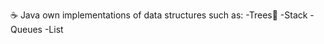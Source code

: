 ☕ Java own implementations of data structures such as:
      -Trees🌳
      -Stack
      -Queues 
      -List 
      
